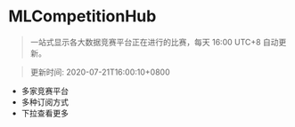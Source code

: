 # MLCompetitionHub

> 一站式显示各大数据竞赛平台正在进行的比赛，每天 16:00 UTC+8 自动更新。
  
> 更新时间: 2020-07-21T16:00:10+0800 

* 多家竞赛平台
* 多种订阅方式
* 下拉查看更多